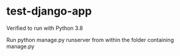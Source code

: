 # test-django-app

Verified to run with Python 3.8

  Run python manage.py runserver from within the folder containing manage.py
